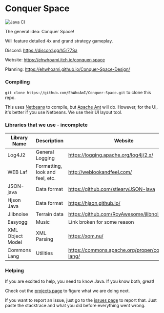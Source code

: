 Conquer Space
=======
![Java CI](https://github.com/EhWhoAmI/Conquer-Space/workflows/Java%20CI/badge.svg?branch=dev)

The general idea: Conquer Space!

Will feature detailed 4x and grand strategy gameplay.

Discord: https://discord.gg/h5r77Sa

Website: https://ehwhoami.itch.io/conquer-space

Planning: <https://ehwhoami.github.io/Conquer-Space-Design/>
 
### Compiling
`git clone https://github.com/EhWhoAmI/Conquer-Space.git` to clone this repo.

This uses [Netbeans](https://netbeans.org/) to compile, but [Apache Ant](http://ant.apache.org/) will do. However, for the UI, it's better if you use Netbeans. We use their UI layout tool.

### Libraries that we use - incomplete
| Library Name | Description | Website |
| ------------ | ----------- | ------- |
| Log4J2       | General Logging | <https://logging.apache.org/log4j/2.x/> |
| WEB Laf      | Formatting, look and feel, etc. | <http://weblookandfeel.com/> |
| JSON-java    | Data format | <https://github.com/stleary/JSON-java>
| Hjson Java   | Data format | <https://hjson.github.io/> |
| Jlibnoise    | Terrain data | <https://github.com/RoyAwesome/jlibnoise> |
| Easyogg      | Music        | Link broken for some reason |
| XML Object Model | XML Parsing | <https://xom.nu/> |
| Commons Lang | Utilities | <https://commons.apache.org/proper/commons-lang/>|

### Helping
If you are excited to help, you need to know Java. If you know both, great!

Check out the [projects page](https://github.com/EhWhoAmI/Conquer-Space/projects) to figure what we are doing next.

If you want to report an issue, just go to the [issues page](https://github.com/EhWhoAmI/Conquer-Space/issues) to report that. Just paste the stacktrace and what you did before everything went wrong.
